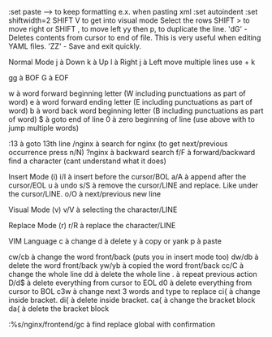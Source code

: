 :set paste --> to keep formatting e.x. when pasting xml
:set autoindent
:set shiftwidth=2
SHIFT V to get into visual mode
Select the rows
SHIFT > to move right or SHIFT , to move left
y<n>y then p, to duplicate the line.
'dG' - Deletes contents from cursor to end of file. This is very useful when editing YAML files.
'ZZ' - Save and exit quickly.
 
 
Normal Mode
j à Down
k à Up
l à Right
j à Left
move multiple lines use <number> + k
 
gg à BOF
G à EOF
 
w à word forward beginning letter (W including punctuations as part of word)
e à word forward ending letter (E including punctuations as part of word)
b à word back  word beginning letter (B including punctuations as part of word)
$ à goto end of line
0 à zero beginning of line
(use above with <numbers> to jump multiple words)
 
:13 à goto 13th line
/nginx à search for nginx (to get next/previous occurrence press n/N)
?nginx à backward search
f/F à forward/backward find a character (cant understand what it does)
 
Insert Mode (i)
i/I à insert before the cursor/BOL
a/A à append after the cursor/EOL
u à undo
s/S à remove the cursor/LINE and replace. Like under the cursor/LINE.
o/O à next/previous new line
 
Visual Mode (v)
v/V à selecting the character/LINE
 
Replace Mode (r)
r/R à replace the character/LINE
 
VIM Language
c à change
d à delete
y à copy or yank
p à paste
 
cw/cb à change the word front/back (puts you in insert mode too)
dw/db à delete the word front/back
yw/yb à copied the word front/back
cc/C à change the whole line
dd à delete the whole line
. à repeat previous action
D/d$ à delete everything from cursor to EOL
d0 à delete everything from cursor to BOL
c3w à change next 3 words and type to replace
ci{ à change inside bracket.
di{ à delete inside bracket.
ca{ à change the bracket block 
da{ à delete the bracket block
 
:%s/nginx/frontend/gc  à find replace global with confirmation
